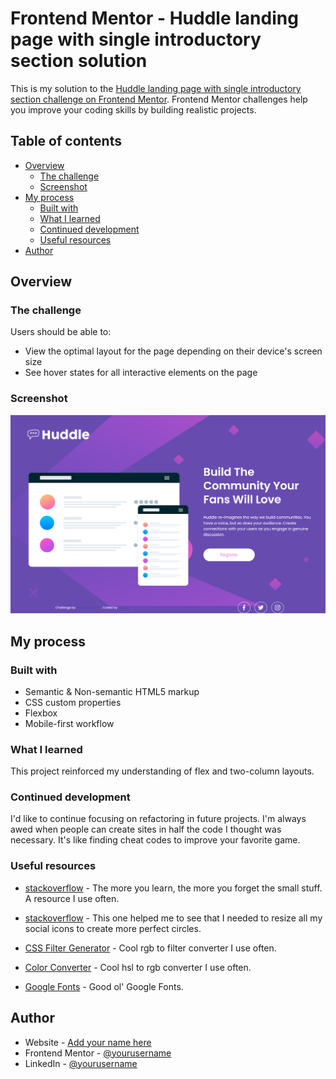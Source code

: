 # Frontend Mentor - Huddle landing page with single introductory section solution

This is my solution to the [Huddle landing page with single introductory section challenge on Frontend Mentor](https://www.frontendmentor.io/challenges/huddle-landing-page-with-a-single-introductory-section-B_2Wvxgi0). Frontend Mentor challenges help you improve your coding skills by building realistic projects.

## Table of contents

- [Overview](#overview)
  - [The challenge](#the-challenge)
  - [Screenshot](#screenshot)
  <!-- - [Links](#links) -->
- [My process](#my-process)
  - [Built with](#built-with)
  - [What I learned](#what-i-learned)
  - [Continued development](#continued-development)
  - [Useful resources](#useful-resources)
- [Author](#author)

## Overview

### The challenge

Users should be able to:

- View the optimal layout for the page depending on their device's screen size
- See hover states for all interactive elements on the page

### Screenshot

![alt text](https://github.com/stephorc/huddle-landing-page/blob/main/Solution-%20Frontend%20Mentor%20-%20Huddle%20landing%20page%20with%20single%20introductory%20section.png)

<!-- ### Links

- Solution URL: [Add solution URL here](https://your-solution-url.com)
- Live Site URL: [Add live site URL here](https://your-live-site-url.com) -->

## My process

### Built with

- Semantic & Non-semantic HTML5 markup
- CSS custom properties
- Flexbox
- Mobile-first workflow
<!-- - [React](https://reactjs.org/) - JS library
- [Next.js](https://nextjs.org/) - React framework
- [Styled Components](https://styled-components.com/) - For styles -->

### What I learned

This project reinforced my understanding of flex and two-column layouts.

<!-- To see how you can add code snippets, see below:

```html
<h1>Some HTML code I'm proud of</h1>
```
```css
.proud-of-this-css {
  color: papayawhip;
}
```
```js
const proudOfThisFunc = () => {
  console.log('🎉')
}
```

If you want more help with writing markdown, we'd recommend checking out [The Markdown Guide](https://www.markdownguide.org/) to learn more. -->

### Continued development

I'd like to continue focusing on refactoring in future projects. I'm always awed when people can create sites in half the code I thought was necessary. It's like finding cheat codes to improve your favorite game.

### Useful resources

- [stackoverflow](https://stackoverflow.com/questions/15162148/100-width-height-background-image-not-working) - The more you learn, the more you forget the small stuff. A resource I use often.
- [stackoverflow](https://stackoverflow.com/questions/51852468/create-a-perfect-circle-with-css) - This one helped me to see that I needed to resize all my social icons to create more perfect circles.

- [CSS Filter Generator](https://angel-rs.github.io/css-color-filter-generator/) - Cool rgb to filter converter I use often.
- [Color Converter](https://www.rapidtables.com/convert/color/hsl-to-rgb.html) - Cool hsl to rgb converter I use often.

- [Google Fonts](https://fonts.google.com/) - Good ol' Google Fonts.

## Author

- Website - [Add your name here](https://www.your-site.com)
- Frontend Mentor - [@yourusername](https://www.frontendmentor.io/profile/yourusername)
- LinkedIn - [@yourusername](https://www.twitter.com/yourusername)
